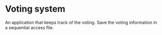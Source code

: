 # Voting system
 An application that keeps track of the voting. Save the voting information in a sequential access file. 
